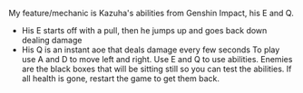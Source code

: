 My feature/mechanic is Kazuha's abilities from Genshin Impact, his E and Q.
- His E starts off with a pull, then he jumps up and goes back down dealing damage
- His Q is an instant aoe that deals damage every few seconds
To play use A and D to move left and right. Use E and Q to use abilities.
Enemies are the black boxes that will be sitting still so you can test the abilities. If all health is gone, restart the game to get them back.
